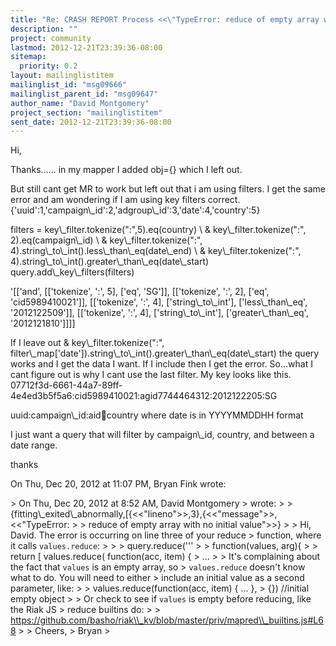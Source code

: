 ```yaml
---
title: "Re: CRASH REPORT Process <<\"TypeError: reduce of empty array with no	initial value\">>},{<<\"source\">>,<<\"unknown\">>}]}"
description: ""
project: community
lastmod: 2012-12-21T23:39:36-08:00
sitemap:
  priority: 0.2
layout: mailinglistitem
mailinglist_id: "msg09666"
mailinglist_parent_id: "msg09647"
author_name: "David Montgomery"
project_section: "mailinglistitem"
sent_date: 2012-12-21T23:39:36-08:00
---
```



Hi,

Thanks...... in my mapper I added obj={} which I left out.

But still cant get MR to work but left out that i am using filters. I get
the same error and am wondering if I am using key filters correct.
 {'uuid':1,'campaign\\_id':2,'adgroup\\_id':3,'date':4,'country':5}

 filters = key\\_filter.tokenize(":",5).eq(country) \\
 & key\\_filter.tokenize(":", 2).eq(campaign\\_id) \\
 & key\\_filter.tokenize(":", 4).string\\_to\\_int().less\\_than\\_eq(date\\_end) \\
 & key\\_filter.tokenize(":",
4).string\\_to\\_int().greater\\_than\\_eq(date\\_start)
 query.add\\_key\\_filters(filters)

'[['and', [['tokenize', ':', 5], ['eq', 'SG']], [['tokenize', ':', 2],
['eq', 'cid5989410021']], [['tokenize', ':', 4], ['string\\_to\\_int'],
['less\\_than\\_eq', '2012122509']], [['tokenize', ':', 4], ['string\\_to\\_int'],
['greater\\_than\\_eq', '2012121810']]]]

If I leave out & key\\_filter.tokenize(":",
filter\\_map['date']).string\\_to\\_int().greater\\_than\\_eq(date\\_start) the query
works and I get the data I want. If I include then I get the error.
So...what I cant figure out is why I cant use the last filter. My key
looks like this.
07712f3d-6661-44a7-89ff-4e4ed3b5f5a6:cid5989410021:agid7744464312:2012122205:SG

uuid:campaign\\_id:aid:date:country where date is in YYYYMMDDHH format

I just want a query that will filter by campaign\\_id, country, and between a
date range.

thanks


On Thu, Dec 20, 2012 at 11:07 PM, Bryan Fink  wrote:

&gt; On Thu, Dec 20, 2012 at 8:52 AM, David Montgomery
&gt;  wrote:
&gt; &gt; {fitting\\_exited\\_abnormally,[{&lt;&lt;"lineno"&gt;&gt;,3},{&lt;&lt;"message"&gt;&gt;,&lt;&lt;"TypeError:
&gt; &gt; reduce of empty array with no initial value"&gt;&gt;}
&gt;
&gt; Hi, David. The error is occurring on line three of your reduce
&gt; function, where it calls `values.reduce`:
&gt;
&gt; &gt; query.reduce('''
&gt; &gt; function(values, arg){
&gt; &gt; return [ values.reduce( function(acc, item) {
&gt; ...
&gt;
&gt; It's complaining about the fact that `values` is an empty array, so
&gt; `values.reduce` doesn't know what to do. You will need to either
&gt; include an initial value as a second parameter, like:
&gt;
&gt; values.reduce(function(acc, item) { ... },
&gt; {}) //initial empty object
&gt;
&gt; Or check to see if `values` is empty before reducing, like the Riak JS
&gt; reduce builtins do:
&gt;
&gt; https://github.com/basho/riak\\_kv/blob/master/priv/mapred\\_builtins.js#L68
&gt;
&gt; Cheers,
&gt; Bryan
&gt;
